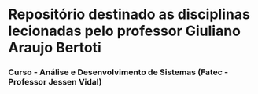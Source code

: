 # Repositório destinado as disciplinas lecionadas pelo professor Giuliano Araujo Bertoti
### Curso - Análise e Desenvolvimento de Sistemas (Fatec - Professor Jessen Vidal)

